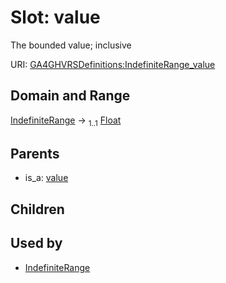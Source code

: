 
# Slot: value


The bounded value; inclusive

URI: [GA4GHVRSDefinitions:IndefiniteRange_value](GA4GHVRSDefinitionsIndefiniteRange_value)


## Domain and Range

[IndefiniteRange](IndefiniteRange.md) &#8594;  <sub>1..1</sub> [Float](types/Float.md)

## Parents

 *  is_a: [value](value.md)

## Children


## Used by

 * [IndefiniteRange](IndefiniteRange.md)
